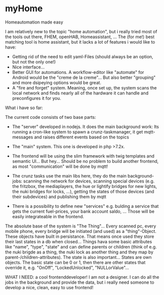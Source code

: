 # myHome
Homeautomation made easy

I am relatively new to the topic "home automation", but i really tried most of the tools out there, FHEM, openHAB, Homeassistant, ...
The (for me!) best matching tool is home assistant, but it lacks a lot of features i would like to have:

- Getting rid of the need to edit yaml-Files (should always be an option, but not the only one!)
- Nice interface...
- Better GUI for automations. A workflow-editor like "automate" for Android would be the "creme de la creme"... But also better "grouping" and more dsipeying options would be great.  
- A "fire and forget" system. Meaning, once set up, the system scans the local network and finds nearly all of the hardware it can handle and preconfigures it for you. 

What i have so far:

The current code consists of two base parts: 

- The "server" developed in nodejs. It does the main background work: Its running a cron-like system to spawn a crunz-taskmanager, it get mqtt-messages and raises different events based on the topics

- The "main" system. This one is developed in php >7.2x. 
- The frontend will be using the slim framework with twig templates and semantic UI... But hey... Should be no problem to build another frontend, as most "communication" will be done by mqtt!
- The crunz tasks use the main libs here, they do the main background-jobs: scanning the network for devices, scanning special devices (e.g. the fritzbox, the mediaplayers, the hue or lightify bridges for new lights, the nuki bridges for locks, ...), getting the states of those devices (and their subdevices) and publishing them by mqtt
- There is a possibility to define new "services" e.g. bulding a service that gets the current fuel-prices, your bank account saldo, ... Those will be easily integrateable in the frontend. 

The absolute base of the system is "The Thing"... Every scanned pc, every mobile phone, every bridge will be initiated (and used) as a "thing"-Object. These objects have built in persistance. That means once used they store their last states in a db when closed... Things hava some basic attributes like "name", "type", "state" and can define parents or children (think of e.g. the nuki brigde as a thing, the nuki lock as another thing and they map by parent-/children-attributes). The state is also important... States are own objects. The basic state can be 0 or 1, then there are other states that override it, e.g. "OnOff", "LockedUnlocked", "NULLorValue"... 


WHAT I NEED: a cool frontenddeveloper! I am not a designer. I can do all the jobs in the background and provide the data, but i really need someone to develop a nice, clean, easy to use frontend!
